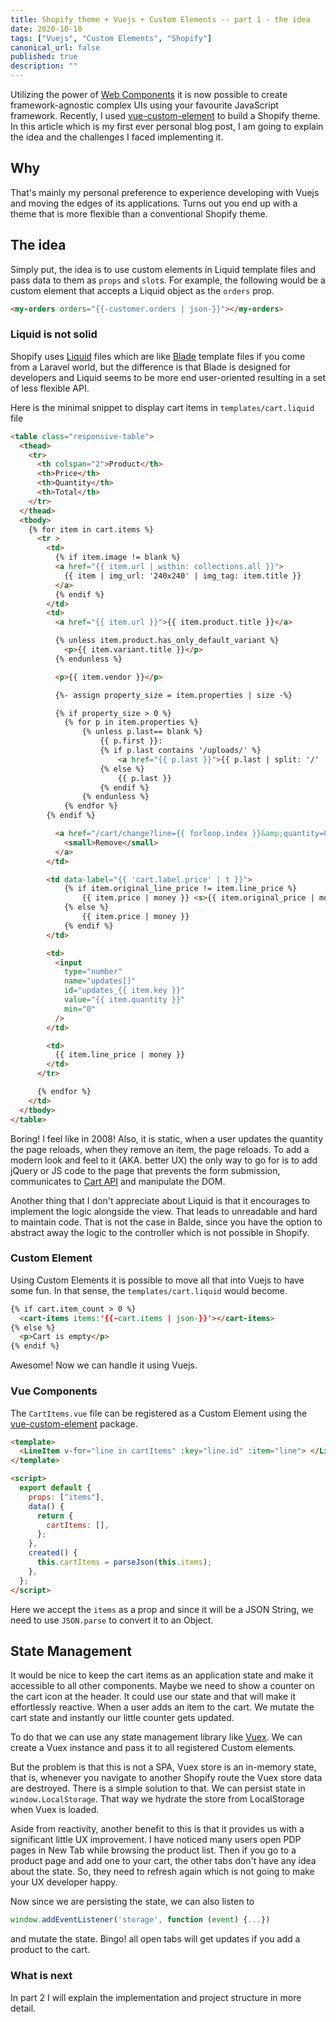 ```yaml
---
title: Shopify theme + Vuejs + Custom Elements -- part 1 - the idea
date: 2020-10-10
tags: ["Vuejs", "Custom Elements", "Shopify"]
canonical_url: false
published: true
description: ""
---
```


Utilizing the power of [Web Components](https://developer.mozilla.org/en-US/docs/Web/Web_Components) it is now possible to create framework-agnostic complex UIs using your favourite JavaScript framework. Recently, I used [vue-custom-element](https://github.com/karol-f/vue-custom-element) to build a Shopify theme. In this article which is my first ever personal blog post, I am going to explain the idea and the challenges I faced implementing it.

## Why

That's mainly my personal preference to experience developing with Vuejs and moving the edges of its applications. Turns out you end up with a theme that is more flexible than a conventional Shopify theme.

## The idea

Simply put, the idea is to use custom elements in Liquid template files and pass data to them as `props` and `slot`s. For example, the following would be a custom element that accepts a Liquid object as the `orders` prop.

```html
<my-orders orders="{{-customer.orders | json-}}"></my-orders>
```

### Liquid is not solid

Shopify uses [Liquid](https://shopify.github.io/liquid/) files which are like [Blade](https://laravel.com/docs/8.x/blade) template files if you come from a Laravel world, but the difference is that Blade is designed for developers and Liquid seems to be more end user-oriented resulting in a set of less flexible API.

Here is the minimal snippet to display cart items in `templates/cart.liquid` file

```html
<table class="responsive-table">
  <thead>
    <tr>
      <th colspan="2">Product</th>
      <th>Price</th>
      <th>Quantity</th>
      <th>Total</th>
    </tr>
  </thead>
  <tbody>
    {% for item in cart.items %}
      <tr >
        <td>
          {% if item.image != blank %}
          <a href="{{ item.url | within: collections.all }}">
            {{ item | img_url: '240x240' | img_tag: item.title }}
          </a>
          {% endif %}
        </td>
        <td>
          <a href="{{ item.url }}">{{ item.product.title }}</a>

          {% unless item.product.has_only_default_variant %}
            <p>{{ item.variant.title }}</p>
          {% endunless %}

          <p>{{ item.vendor }}</p>

          {%- assign property_size = item.properties | size -%}

          {% if property_size > 0 %}
            {% for p in item.properties %}
                {% unless p.last== blank %}
                    {{ p.first }}:
                    {% if p.last contains '/uploads/' %}
                        <a href="{{ p.last }}">{{ p.last | split: '/' | last }}</a>
                    {% else %}
                        {{ p.last }}
                    {% endif %}
                {% endunless %}
            {% endfor %}
        {% endif %}

          <a href="/cart/change?line={{ forloop.index }}&amp;quantity=0">
            <small>Remove</small>
          </a>
        </td>

        <td data-label="{{ 'cart.label.price' | t }}">
            {% if item.original_line_price != item.line_price %}
                {{ item.price | money }} <s>{{ item.original_price | money }}</s>
            {% else %}
                {{ item.price | money }}
            {% endif %}
        </td>

        <td>
          <input
            type="number"
            name="updates[]"
            id="updates_{{ item.key }}"
            value="{{ item.quantity }}"
            min="0"
          />
        </td>

        <td>
          {{ item.line_price | money }}
        </td>
      </tr>

      {% endfor %}
    </td>
  </tbody>
</table>
```

Boring! I feel like in 2008! Also, it is static, when a user updates the quantity the page reloads, when they remove an item, the page reloads. To add a modern look and feel to it (AKA. better UX) the only way to go for is to add jQuery or JS code to the page that prevents the form submission, communicates to [Cart API](https://shopify.dev/docs/themes/ajax-api/reference/cart) and manipulate the DOM.

Another thing that I don't appreciate about Liquid is that it encourages to implement the logic alongside the view. That leads to unreadable and hard to maintain code. That is not the case in Balde, since you have the option to abstract away the logic to the controller which is not possible in Shopify.

### Custom Element

Using Custom Elements it is possible to move all that into Vuejs to have some fun. In that sense, the `templates/cart.liquid` would become.

```html
{% if cart.item_count > 0 %}
  <cart-items items:'{{-cart.items | json-}}'></cart-items>
{% else %}
  <p>Cart is empty</p>
{% endif %}
```

Awesome! Now we can handle it using Vuejs.

### Vue Components

The `CartItems.vue` file can be registered as a Custom Element using the [vue-custom-element](https://github.com/karol-f/vue-custom-element) package.

```html
<template>
  <LineItem v-for="line in cartItems" :key="line.id" :item="line"> </LineItem>
</template>

<script>
  export default {
    props: ["items"],
    data() {
      return {
        cartItems: [],
      };
    },
    created() {
      this.cartItems = parseJson(this.items);
    },
  };
</script>
```

Here we accept the `items` as a prop and since it will be a JSON String, we need to use `JSON.parse` to convert it to an Object.

## State Management

It would be nice to keep the cart items as an application state and make it accessible to all other components. Maybe we need to show a counter on the cart icon at the header. It could use our state and that will make it effortlessly reactive. When a user adds an item to the cart. We mutate the cart state and instantly our little counter gets updated.

To do that we can use any state management library like [Vuex](https://vuex.vuejs.org/). We can create a Vuex instance and pass it to all registered Custom elements.

But the problem is that this is not a SPA, Vuex store is an in-memory state, that is, whenever you navigate to another Shopify route the Vuex store data are destroyed. There is a simple solution to that. We can persist state in `window.LocalStorage`. That way we hydrate the store from LocalStorage when Vuex is loaded.

Aside from reactivity, another benefit to this is that it provides us with a significant little UX improvement. I have noticed many users open PDP pages in New Tab while browsing the product list. Then if you go to a product page and add one to your cart, the other tabs don't have any idea about the state. So, they need to refresh again which is not going to make your UX developer happy.

Now since we are persisting the state, we can also listen to

```javascript
window.addEventListener('storage', function (event) {...})
```

and mutate the state. Bingo! all open tabs will get updates if you add a product to the cart.

### What is next

In part 2 I will explain the implementation and project structure in more detail.
